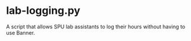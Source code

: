 # lab-logging.py
A script that allows SPU lab assistants to log their hours without having to use Banner.
